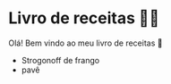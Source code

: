 # Livro de receitas :man_cook: 

Olá! Bem vindo ao meu livro de receitas :tomato: 

- Strogonoff de frango
- pavê
